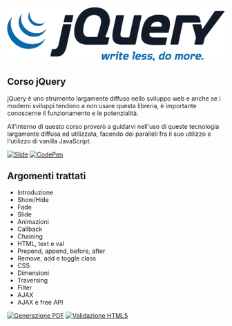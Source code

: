# ![jQuery](slide/img/JQuery-Logo.svg)

## Corso jQuery

jQuery è uno strumento largamente diffuso nello sviluppo web e anche se i moderni sviluppi tendono a non usare questa libreria, è importante conoscerne il funzionamento e le potenzialità.

All'interno di questo corso proverò a guidarvi nell'uso di queste tecnologia largamente diffusa ed utilizzata, facendo dei paralleli fra il suo utilizzo e l'utilizzo di vanilla JavaScript.

[![Slide](https://img.shields.io/badge/GitHub-slide-blue?logo=github)](https://raw.githubusercontent.com/matteobaccan/CorsojQuery/main/slide/CorsojQuery.pdf)
[![CodePen](https://img.shields.io/badge/CodePen-esempi-blue?logo=codepen)](https://codepen.io/collection/LPzxzo)

## Argomenti trattati

- Introduzione
- Show/Hide
- Fade
- Slide
- Animazioni
- Callback
- Chaining
- HTML, text e val
- Prepend, append, before, after
- Remove, add e toggle class
- CSS
- Dimensioni
- Traversing
- Filter
- AJAX
- AJAX e free API

[![Generazione PDF](https://github.com/matteobaccan/CorsojQuery/actions/workflows/generatepdf.yml/badge.svg)](https://github.com/matteobaccan/CorsojQuery/actions/workflows/generatepdf.yml)
[![Validazione HTML5](https://github.com/matteobaccan/CorsojQuery/actions/workflows/validation.yml/badge.svg)](https://github.com/matteobaccan/CorsojQuery/actions/workflows/validation.yml)